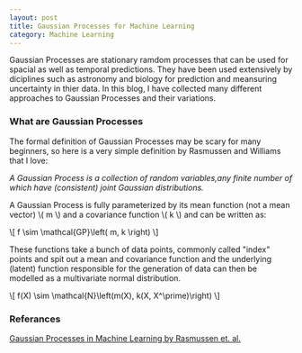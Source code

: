 ```yaml
---
layout: post
title: Gaussian Processes for Machine Learning
category: Machine Learning
---
```


Gaussian Processes are stationary ramdom processes that can be used for spacial as well as temporal predictions. They have been used extensively by diciplines such as astronomy and biology for prediction and meansuring uncertainty in thier data. In this blog, I have collected many different approaches to Gaussian Processes and their variations.

### What are Gaussian Processes

The formal definition of Gaussian Processes may be scary for many beginners, so here is a very simple definition by Rasmussen and Williams that I love:

*A Gaussian Process is a collection of random variables,any finite number of which have (consistent) joint Gaussian distributions.*

A Gaussian Process is fully parameterized by its mean function (not a mean vector) \\( m \\) and a covariance function \\( k \\) and can be written as:

\\[ f \sim \mathcal{GP}\left( m, k \right) \\]

These functions take a bunch of data points, commonly called "index" points and spit out a mean and covariance function and the underlying (latent) function responsible for the generation of data can then be modelled as a multivariate normal distribution.

\\[ f(X) \sim \mathcal{N}\left(m(X), k(X, X^\prime)\right) \\]

### Referances

[Gaussian Processes in Machine Learning by Rasmussen et. al.](http://www.gaussianprocess.org/gpml/chapters/RW.pdf)
